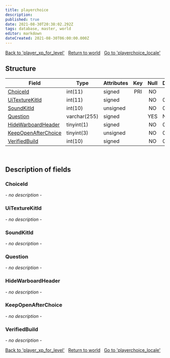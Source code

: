 ```yaml
---
title: playerchoice
description: 
published: true
date: 2021-08-30T20:38:02.292Z
tags: database, master, world
editor: markdown
dateCreated: 2021-08-30T06:00:00.000Z
---
```


<a href="https://dev.trinitycore.info/en/database/master/world/player_xp_for_level" class="mt-5 v-btn v-btn--depressed v-btn--flat v-btn--outlined theme--light v-size--default darkblue--text text--lighten-3"><span class="v-btn__content"><i aria-hidden="true" class="v-icon notranslate v-icon--left mdi mdi-arrow-left theme--light"></i><span>Back to 'player_xp_for_level'</span></span></a>&nbsp;&nbsp;&nbsp;<a href="https://dev.trinitycore.info/en/database/master/world/home" class="mt-5 v-btn v-btn--depressed v-btn--flat v-btn--outlined theme--light v-size--default darkblue--text text--lighten-3"><span class="v-btn__content"><i aria-hidden="true" class="v-icon notranslate v-icon--left mdi mdi-home-outline theme--light"></i><span>Return to world</span></span></a>&nbsp;&nbsp;&nbsp;<a href="https://dev.trinitycore.info/en/database/master/world/playerchoice_locale" class="mt-5 v-btn v-btn--depressed v-btn--flat v-btn--outlined theme--light v-size--default darkblue--text text--lighten-3"><span class="v-btn__content"><span>Go to 'playerchoice_locale'</span><i aria-hidden="true" class="v-icon notranslate v-icon--right mdi mdi-arrow-right theme--light"></i></span></a>

## Structure

| Field | Type | Attributes | Key | Null | Default | Extra | Comment |
| --- | --- | --- | :---: | :---: | --- | --- | --- |
| [ChoiceId](#choiceid) | int(11) | signed | PRI | NO |  |  |  |
| [UiTextureKitId](#uitexturekitid) | int(11) | signed |  | NO | 0 |  |  |
| [SoundKitId](#soundkitid) | int(10) | unsigned |  | NO | 0 |  |  |
| [Question](#question) | varchar(255) | signed |  | YES | NULL |  |  |
| [HideWarboardHeader](#hidewarboardheader) | tinyint(1) | signed |  | NO | 0 |  |  |
| [KeepOpenAfterChoice](#keepopenafterchoice) | tinyint(3) | unsigned |  | NO | 0 |  |  |
| [VerifiedBuild](#verifiedbuild) | int(10) | signed |  | NO | 0 |  |  |
&nbsp;
## Description of fields

### ChoiceId
*- no description -*
&nbsp;

### UiTextureKitId
*- no description -*
&nbsp;

### SoundKitId
*- no description -*
&nbsp;

### Question
*- no description -*
&nbsp;

### HideWarboardHeader
*- no description -*
&nbsp;

### KeepOpenAfterChoice
*- no description -*
&nbsp;

### VerifiedBuild
*- no description -*
&nbsp;

<a href="https://dev.trinitycore.info/en/database/master/world/player_xp_for_level" class="mt-5 v-btn v-btn--depressed v-btn--flat v-btn--outlined theme--light v-size--default darkblue--text text--lighten-3"><span class="v-btn__content"><i aria-hidden="true" class="v-icon notranslate v-icon--left mdi mdi-arrow-left theme--light"></i><span>Back to 'player_xp_for_level'</span></span></a>&nbsp;&nbsp;&nbsp;<a href="https://dev.trinitycore.info/en/database/master/world/home" class="mt-5 v-btn v-btn--depressed v-btn--flat v-btn--outlined theme--light v-size--default darkblue--text text--lighten-3"><span class="v-btn__content"><i aria-hidden="true" class="v-icon notranslate v-icon--left mdi mdi-home-outline theme--light"></i><span>Return to world</span></span></a>&nbsp;&nbsp;&nbsp;<a href="https://dev.trinitycore.info/en/database/master/world/playerchoice_locale" class="mt-5 v-btn v-btn--depressed v-btn--flat v-btn--outlined theme--light v-size--default darkblue--text text--lighten-3"><span class="v-btn__content"><span>Go to 'playerchoice_locale'</span><i aria-hidden="true" class="v-icon notranslate v-icon--right mdi mdi-arrow-right theme--light"></i></span></a>

